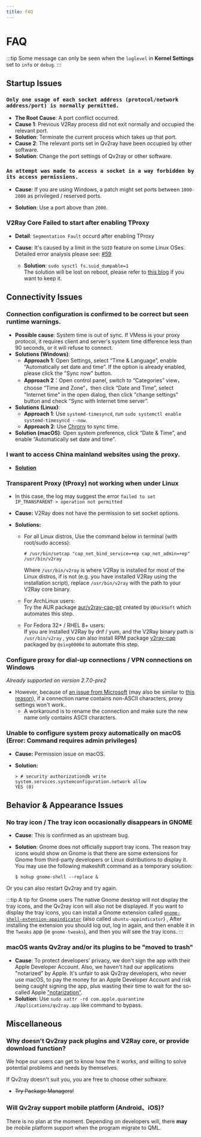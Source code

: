 ```yaml
---
title: FAQ
---
```


# FAQ

:::tip
Some message can only be seen when the `loglevel` in **Kernel Settings** set to `info` or `debug`.
:::

## Startup Issues

### `Only one usage of each socket address (protocol/network address/port) is normally permitted.`

- **The Root Cause**: A port conflict occurred.
- **Cause 1**: Previous V2Ray process did not exit normally and occupied the relevant port.
- **Solution**: Terminate the current process which takes up that port.
- **Cause 2**: The relevant ports set in Qv2ray have been occupied by other software.
- **Solution**: Change the port settings of Qv2ray or other software.

### `An attempt was made to access a socket in a way forbidden by its access permissions.`

- **Cause**: If you are using Windows, a patch might set ports between `1000-2000` as privileged / reserved ports.

- **Solution**: Use a port above than `2000`.

### V2Ray Core Failed to start after enabling TProxy

- **Detail**: `Segmentation Fault` occurd after enabling TProxy

- **Cause**: It's caused by a limit in the `SUID` feature on some Linux OSes. Detailed error analysis please see: [#59](https://github.com/Qv2ray/Qv2ray/issues/59)
  - **Solution**: `sudo sysctl fs.suid_dumpable=1`  
    The solution will be lost on reboot, please refer to [this blog](http://ssdxiao.github.io/linux/2017/03/20/Sysctl-not-applay-on-boot.html) if you want to keep it.

## Connectivity Issues

### Connection configuration is confirmed to be correct but seen runtime warnings.

- **Possible cause**: System time is out of sync. If VMess is your proxy protocol, it requires client and server's system time difference less than 90 seconds, or it will refuse to connect.
- **Solutions (Windows)**:
  - **Approach 1**: Open Settings, select “Time & Language”, enable “Automatically set date and time”. If the option is already enabled, please click the "Sync now" button.
  - **Approach 2**：Open control panel, switch to “Categories” view，choose “Time and Zone”，then click “Date and Time”, select "Internet time" in the open dialog, then click "change settings" button and check “Sync with Internet time server”.
- **Solutions (Linux)**:
  - **Approach 1**: Use `systemd-timesyncd`, run `sudo systemctl enable systemd-timesyncd --now`.
  - **Approach 2**: Use [Chrony](https://www.chrony.tuxfamily.org) to sync time.
- **Solution (macOS)**: Open system preference, click “Date & Time”, and enable “Automatically set date and time”.

### I want to access China mainland websites using the proxy.

- [**Solution**](../getting-started/step5.md#tweaking-routing-schemes)

### Transparent Proxy (tProxy) not working when under Linux

- In this case, the log may suggest the error `failed to set IP_TRANSPARENT > operation not permitted`

- **Cause:** V2Ray does not have the permission to set socket options.

- **Solutions:**

  - For all Linux distros, Use the command below in terminal (with root/sudo access):

    ```
    # /usr/bin/setcap "cap_net_bind_service=+ep cap_net_admin=+ep" /usr/bin/v2ray
    ```

    Where `/usr/bin/v2ray` is where V2Ray is installed for most of the Linux distros, if is not (e.g. you have installed V2Ray using the installation script), replace `/usr/bin/v2ray` with the path to your V2Ray core binary.

  - For ArchLinux users:  
    Try the AUR package [aur/v2ray-cap-git](https://aur.archlinux.org/packages/v2ray-cap-git/) created by `@DuckSoft` which automates this step.

  - For Fedora 32+ / RHEL 8+ users:  
    If you are installed V2Ray by dnf / yum, and the V2Ray binary path is `/usr/bin/v2ray` , you can also install RPM package [v2ray-cap](https://copr.fedorainfracloud.org/coprs/sixg0000d/v2ray/) packaged by `@sixg0000d` to automate this step.

### Configure proxy for dial-up connections / VPN connections on Windows

*Already supported on version 2.7.0-pre2*

- However, because of [an issue from Microsoft](https://support.microsoft.com/en-us/topic/cannot-configure-proxy-settings-if-a-vpn-connection-name-contains-non-ascii-characters-2c648407-bb72-5600-3126-8c721bc91b70) (may also be similar to [this reason](https://github.com/shadowsocks/shadowsocks-windows/issues/1116#issuecomment-294075565)), if a connection name contains non-ASCII characters, proxy settings won't work..
  - A workaround is to rename the connection and make sure the new name only contains ASCII characters.

### Unable to configure system proxy automatically on macOS (Error: Command requires admin privileges)
- **Cause:** Permission issue on macOS.
- **Solution:**

    ```shell
    > # security authorizationdb write system.services.systemconfiguration.network allow
    YES (0)
    ```



## Behavior & Appearance Issues

### No tray icon / The tray icon occasionally disappears in GNOME

- **Cause**: This is confirmed as an upstream bug.
- **Solution**: Gnome does not officially support tray icons. The reason tray icons would show on Gnome is that there are some extensions for Gnome from third-party developers or Linux distributions to display it. You may use the following makeshift command as a temporary solution:

	```shell
	$ nohup gnome-shell --replace &
	```

Or you can also restart Qv2ray and try again.

:::tip A tip for Gnome users
The native Gnome desktop will not display the tray icons, and the Qv2ray icon will also not be displayed. If you want to display the tray icons, you can install a Gnome extension called [`gnome-shell-extension-appindicator`](https://github.com/ubuntu/gnome-shell-extension-appindicator) (also called `ubuntu-appindicator`) , After installing the extension you should log out, log in again, and then enable it in the `Tweaks` app (ie `gnome-tweaks`), and then you will see the tray icons.
:::

### macOS wants Qv2ray and/or its plugins to be "moved to trash"

- **Cause**: To protect developers' privacy, we don't sign the app with their Apple Developer Account. Also, we haven't had our applications "notarized" by Apple. It's unfair to ask Qv2ray developers, who never use macOS, to pay the money for an Apple Developer Account and risk being caught signing the app, plus wasting their time to wait for the so-called Apple ["notarization"](https://krita.org/en/item/first-notarized-macos-build-of-krita/).
- **Solution**: Use `sudo xattr -rd com.apple.quarantine /Applications/qv2ray.app` like command to bypass.



## Miscellaneous

### Why doesn't Qv2ray pack plugins and V2Ray core, or provide download function?

We hope our users can get to know how the it works, and willing to solve potential problems and needs by themselves.

If Qv2ray doesn't suit you, you are free to choose other software.

- ~~Try Package Managers!~~

### Will Qv2ray support mobile platform (Android、iOS)?

There is no plan at the moment. Depending on developers will, there **may** be mobile platform support when the program migrate to QML.
